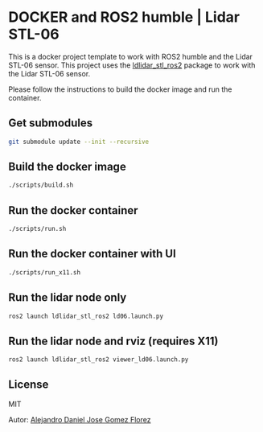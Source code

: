 # DOCKER and ROS2 humble | Lidar STL-06

This is a docker project template to work with ROS2 humble and the Lidar STL-06 sensor. This project uses the [ldlidar_stl_ros2](https://github.com/ldrobotSensorTeam/ldlidar_stl_ros2) package to work with the Lidar STL-06 sensor.

Please follow the instructions to build the docker image and run the container.

## Get submodules
~~~bash
git submodule update --init --recursive
~~~

## Build the docker image
~~~bash
./scripts/build.sh
~~~

## Run the docker container
~~~bash
./scripts/run.sh
~~~

## Run the docker container with UI
~~~bash
./scripts/run_x11.sh
~~~

## Run the lidar node only
~~~bash
ros2 launch ldlidar_stl_ros2 ld06.launch.py
~~~

## Run the lidar node and rviz (requires X11)
~~~bash
ros2 launch ldlidar_stl_ros2 viewer_ld06.launch.py
~~~

## License
MIT

Autor: [Alejandro Daniel Jose Gomez Florez](https://www.linkedin.com/in/aldajo92/)
